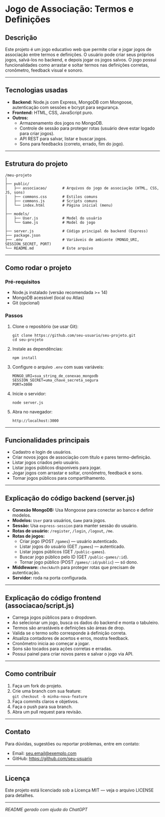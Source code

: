 # Jogo de Associação: Termos e Definições

## Descrição

Este projeto é um jogo educativo web que permite criar e jogar jogos de associação entre termos e definições. O usuário pode criar seus próprios jogos, salvá-los no backend, e depois jogar os jogos salvos. O jogo possui funcionalidades como arrastar e soltar termos nas definições corretas, cronômetro, feedback visual e sonoro.

---

## Tecnologias usadas

- **Backend:** Node.js com Express, MongoDB com Mongoose, autenticação com sessões e bcrypt para segurança.
- **Frontend:** HTML, CSS, JavaScript puro.
- **Outros:**  
  - Armazenamento dos jogos no MongoDB.  
  - Controle de sessão para proteger rotas (usuário deve estar logado para criar jogos).  
  - API REST para salvar, listar e buscar jogos.  
  - Sons para feedbacks (correto, errado, fim do jogo).

---

## Estrutura do projeto

```
/meu-projeto
│
├── public/
│   ├── associacao/       # Arquivos do jogo de associação (HTML, CSS, JS, sons)
│   ├── commons.css       # Estilos comuns
│   ├── commons.js        # Scripts comuns
│   └── index.html        # Página inicial (menu)
│
├── models/
│   ├── User.js           # Model do usuário
│   └── Game.js           # Model do jogo
│
├── server.js             # Código principal do backend (Express)
├── package.json
├── .env                  # Variáveis de ambiente (MONGO_URI, SESSION_SECRET, PORT)
└── README.md             # Este arquivo
```

---

## Como rodar o projeto

### Pré-requisitos

- Node.js instalado (versão recomendada >= 14)
- MongoDB acessível (local ou Atlas)
- Git (opcional)

### Passos

1. Clone o repositório (se usar Git):
   ```
   git clone https://github.com/seu-usuario/seu-projeto.git
   cd seu-projeto
   ```

2. Instale as dependências:
   ```
   npm install
   ```

3. Configure o arquivo `.env` com suas variáveis:
   ```
   MONGO_URI=sua_string_de_conexao_mongodb
   SESSION_SECRET=uma_chave_secreta_segura
   PORT=3000
   ```

4. Inicie o servidor:
   ```
   node server.js
   ```

5. Abra no navegador:
   ```
   http://localhost:3000
   ```

---

## Funcionalidades principais

- Cadastro e login de usuários.
- Criar novos jogos de associação com título e pares termo-definição.
- Listar jogos criados pelo usuário.
- Listar jogos públicos disponíveis para jogar.
- Jogar jogos com arrastar e soltar, cronômetro, feedback e sons.
- Tornar jogos públicos para compartilhamento.

---

## Explicação do código backend (server.js)

- **Conexão MongoDB:** Usa Mongoose para conectar ao banco e definir modelos.
- **Modelos:** `User` para usuários, `Game` para jogos.
- **Sessão:** Usa `express-session` para manter sessão do usuário.
- **Rotas de usuário:** `/register`, `/login`, `/logout`, `/me`.
- **Rotas de jogos:**  
  - Criar jogo (POST `/games`) — usuário autenticado.  
  - Listar jogos do usuário (GET `/games`) — autenticado.  
  - Listar jogos públicos (GET `/public-games`).  
  - Buscar jogo público pelo ID (GET `/public-games/:id`).  
  - Tornar jogo público (POST `/games/:id/public`) — só dono.
- **Middleware:** `checkAuth` para proteger rotas que precisam de autenticação.
- **Servidor:** roda na porta configurada.

---

## Explicação do código frontend (associacao/script.js)

- Carrega jogos públicos para o dropdown.
- Ao selecionar um jogo, busca os dados do backend e monta o tabuleiro.
- Termos são arrastáveis e definições são áreas de drop.
- Valida se o termo solto corresponde à definição correta.
- Atualiza contadores de acertos e erros, mostra feedback.
- Cronômetro inicia ao começar a jogar.
- Sons são tocados para ações corretas e erradas.
- Possui painel para criar novos pares e salvar o jogo via API.

---

## Como contribuir

1. Faça um fork do projeto.
2. Crie uma branch com sua feature:  
   `git checkout -b minha-nova-feature`
3. Faça commits claros e objetivos.
4. Faça o push para sua branch.
5. Abra um pull request para revisão.

---

## Contato

Para dúvidas, sugestões ou reportar problemas, entre em contato:

- Email: seu.email@exemplo.com  
- GitHub: https://github.com/seu-usuario  

---

## Licença

Este projeto está licenciado sob a Licença MIT — veja o arquivo LICENSE para detalhes.

---

*README gerado com ajuda do ChatGPT*
